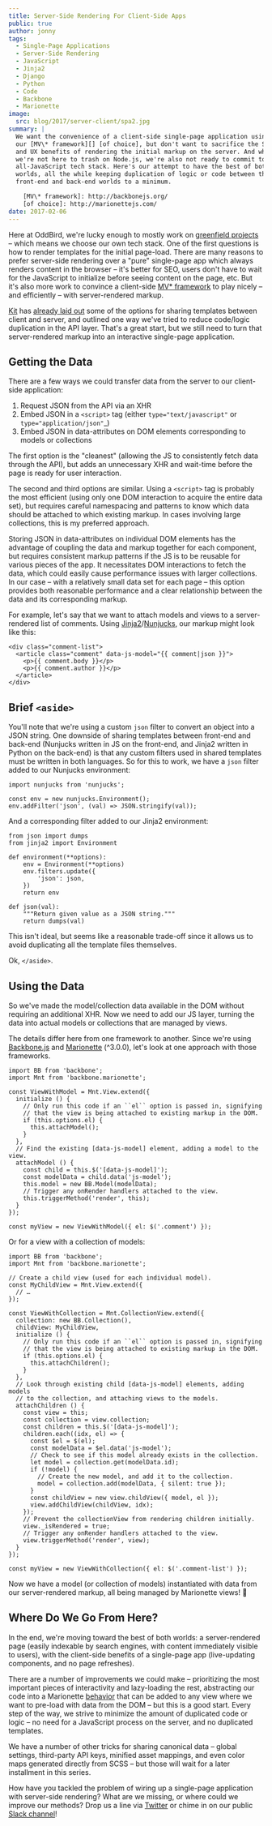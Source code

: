 ```yaml
---
title: Server-Side Rendering For Client-Side Apps
public: true
author: jonny
tags:
  - Single-Page Applications
  - Server-Side Rendering
  - JavaScript
  - Jinja2
  - Django
  - Python
  - Code
  - Backbone
  - Marionette
image:
  src: blog/2017/server-client/spa2.jpg
summary: |
  We want the convenience of a client-side single-page application using
  our [MV\* framework][] [of choice], but don't want to sacrifice the SEO
  and UX benefits of rendering the initial markup on the server. And while
  we're not here to trash on Node.js, we're also not ready to commit to an
  all-JavaScript tech stack. Here's our attempt to have the best of both
  worlds, all the while keeping duplication of logic or code between the
  front-end and back-end worlds to a minimum.

    [MV\* framework]: http://backbonejs.org/
    [of choice]: http://marionettejs.com/
date: 2017-02-06
---
```


Here at OddBird, we're lucky enough to mostly work on [greenfield
projects] – which means we choose our own tech stack. One of the first
questions is how to render templates for the initial page-load. There
are many reasons to prefer server-side rendering over a "pure"
single-page app which always renders content in the browser – it's
better for SEO, users don't have to wait for the JavaScript to
initialize before seeing content on the page, etc. But it's also more
work to convince a client-side [MV\* framework] to play nicely – and
efficiently – with server-rendered markup.

[Kit] has [already laid out] some of the options for sharing templates
between client and server, and outlined one way we've tried to reduce
code/logic duplication in the API layer. That's a great start, but we
still need to turn that server-rendered markup into an interactive
single-page application.

  [greenfield projects]: https://en.wikipedia.org/wiki/Greenfield_project
  [MV\* framework]: http://backbonejs.org/
  [Kit]: /authors/kit/
  [already laid out]: /2016/12/16/server-side-rendering-spa/

## Getting the Data

There are a few ways we could transfer data from the server to our
client-side application:

1.  Request JSON from the API via an XHR
2.  Embed JSON in a `<script>` tag (either `type="text/javascript"` or
    `type="application/json"`\_)
3.  Embed JSON in data-attributes on DOM elements corresponding to
    models or collections

The first option is the "cleanest" (allowing the JS to consistently
fetch data through the API), but adds an unnecessary XHR and wait-time
before the page is ready for user interaction.

The second and third options are similar. Using a `<script>` tag is
probably the most efficient (using only one DOM interaction to acquire
the entire data set), but requires careful namespacing and patterns to
know which data should be attached to which existing markup. In cases
involving large collections, this is my preferred approach.

Storing JSON in data-attributes on individual DOM elements has the
advantage of coupling the data and markup together for each component,
but requires consistent markup patterns if the JS is to be reusable for
various pieces of the app. It necessitates DOM interactions to fetch the
data, which could easily cause performance issues with larger
collections. In our case – with a relatively small data set for each
page – this option provides both reasonable performance and a clear
relationship between the data and its corresponding markup.

For example, let's say that we want to attach models and views to a
server-rendered list of comments. Using [Jinja2]/[Nunjucks], our markup
might look like this:

    <div class="comment-list">
      <article class="comment" data-js-model="{{ comment|json }}">
        <p>{{ comment.body }}</p>
        <p>{{ comment.author }}</p>
      </article>
    </div>

  [Jinja2]: http://jinja.pocoo.org/docs/dev/
  [Nunjucks]: https://mozilla.github.io/nunjucks/

## Brief `<aside>`

You'll note that we're using a custom `json` filter to convert an object
into a JSON string. One downside of sharing templates between front-end
and back-end (Nunjucks written in JS on the front-end, and Jinja2
written in Python on the back-end) is that any custom filters used in
shared templates must be written in both languages. So for this to work,
we have a `json` filter added to our Nunjucks environment:

    import nunjucks from 'nunjucks';

    const env = new nunjucks.Environment();
    env.addFilter('json', (val) => JSON.stringify(val));

And a corresponding filter added to our Jinja2 environment:

    from json import dumps
    from jinja2 import Environment

    def environment(**options):
        env = Environment(**options)
        env.filters.update({
            'json': json,
        })
        return env

    def json(val):
        """Return given value as a JSON string."""
        return dumps(val)

This isn't ideal, but seems like a reasonable trade-off since it allows
us to avoid duplicating all the template files themselves.

Ok, `</aside>`.

## Using the Data

So we've made the model/collection data available in the DOM without
requiring an additional XHR. Now we need to add our JS layer, turning
the data into actual models or collections that are managed by views.

The details differ here from one framework to another. Since we're using
[Backbone.js] and [Marionette] (^3.0.0), let's look at one approach with
those frameworks.

    import BB from 'backbone';
    import Mnt from 'backbone.marionette';

    const ViewWithModel = Mnt.View.extend({
      initialize () {
        // Only run this code if an ``el`` option is passed in, signifying
        // that the view is being attached to existing markup in the DOM.
        if (this.options.el) {
          this.attachModel();
        }
      },
      // Find the existing [data-js-model] element, adding a model to the view.
      attachModel () {
        const child = this.$('[data-js-model]');
        const modelData = child.data('js-model');
        this.model = new BB.Model(modelData);
        // Trigger any onRender handlers attached to the view.
        this.triggerMethod('render', this);
      }
    });

    const myView = new ViewWithModel({ el: $('.comment') });

Or for a view with a collection of models:

    import BB from 'backbone';
    import Mnt from 'backbone.marionette';

    // Create a child view (used for each individual model).
    const MyChildView = Mnt.View.extend({
      // …
    });

    const ViewWithCollection = Mnt.CollectionView.extend({
      collection: new BB.Collection(),
      childView: MyChildView,
      initialize () {
        // Only run this code if an ``el`` option is passed in, signifying
        // that the view is being attached to existing markup in the DOM.
        if (this.options.el) {
          this.attachChildren();
        }
      },
      // Look through existing child [data-js-model] elements, adding models
      // to the collection, and attaching views to the models.
      attachChildren () {
        const view = this;
        const collection = view.collection;
        const children = this.$('[data-js-model]');
        children.each((idx, el) => {
          const $el = $(el);
          const modelData = $el.data('js-model');
          // Check to see if this model already exists in the collection.
          let model = collection.get(modelData.id);
          if (!model) {
            // Create the new model, and add it to the collection.
            model = collection.add(modelData, { silent: true });
          }
          const childView = new view.childView({ model, el });
          view.addChildView(childView, idx);
        });
        // Prevent the collectionView from rendering children initially.
        view._isRendered = true;
        // Trigger any onRender handlers attached to the view.
        view.triggerMethod('render', view);
      }
    });

    const myView = new ViewWithCollection({ el: $('.comment-list') });

Now we have a model (or collection of models) instantiated with data
from our server-rendered markup, all being managed by Marionette views!
🎉

  [Backbone.js]: http://backbonejs.org/
  [Marionette]: http://marionettejs.com/

## Where Do We Go From Here?

In the end, we're moving toward the best of both worlds: a
server-rendered page (easily indexable by search engines, with content
immediately visible to users), with the client-side benefits of a
single-page app (live-updating components, and no page refreshes).

There are a number of improvements we could make – prioritizing the most
important pieces of interactivity and lazy-loading the rest, abstracting
our code into a Marionette [behavior] that can be added to any view
where we want to pre-load with data from the DOM – but this is a good
start. Every step of the way, we strive to minimize the amount of
duplicated code or logic – no need for a JavaScript process on the
server, and no duplicated templates.

We have a number of other tricks for sharing canonical data – global
settings, third-party API keys, minified asset mappings, and even color
maps generated directly from SCSS – but those will wait for a later
installment in this series.

How have you tackled the problem of wiring up a single-page application
with server-side rendering? What are we missing, or where could we
improve our methods? Drop us a line via [Twitter] or chime in on our
public [Slack channel]!

  [behavior]: http://marionettejs.com/docs/v3.1.0/marionette.behavior.html
  [Twitter]: https://twitter.com/oddbird
  [Slack channel]: http://friends.oddbird.net/
